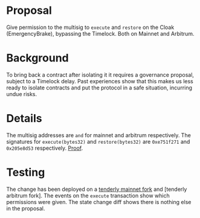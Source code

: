 # Proposal
Give permission to the multisig to `execute` and `restore` on the Cloak (EmergencyBrake), bypassing the Timelock. Both on Mainnet and Arbitrum.

# Background
To bring back a contract after isolating it it requires a governance proposal, subject to a Timelock delay. Past experiences show that this makes us less ready to isolate contracts and put the protocol in a safe situation, incurring undue risks.

# Details
The multisig addresses are `` and `` for mainnet and arbitrum respectively. The signatures for `execute(bytes32)` and `restore(bytes32)` are `0xe751f271` and `0x205e8d53` respectively. [Proof](https://sig.eth.samczsun.com).

# Testing
The change has been deployed on a [tenderly mainnet fork](https://dashboard.tenderly.co/Yield/v2/fork/45fc251f-fd4f-479c-aba8-cdfc9bb82653) and [tenderly arbitrum fork]. The events on the `execute` transaction show which permissions were given. The state change diff shows there is nothing else in the proposal.